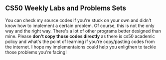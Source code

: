 ## CS50 Weekly Labs and Problems Sets

You can check my source codes if you're stuck on your own and didn't know how to implement a certain problem. Of course, this is not the only way and the right way. There's a lot of other programs better designed than mine. Please **don't copy those codes directly** as there is cs50 academic policy and what's the point of learning if you're copy/pasting codes from the internet. I hope my implementaions could help you enligthen to tackle those problems you're facing!

